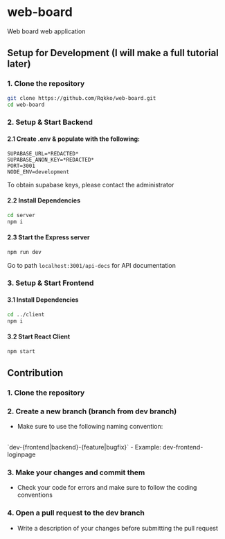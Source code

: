 # web-board
Web board web application

## Setup for Development (I will make a full tutorial later)
### 1. Clone the repository
```bash
git clone https://github.com/Rqkko/web-board.git
cd web-board
```

### 2. Setup & Start Backend
#### 2.1 Create .env & populate with the following:
```.env
SUPABASE_URL=*REDACTED*
SUPABASE_ANON_KEY=*REDACTED*
PORT=3001
NODE_ENV=development
```
To obtain supabase keys, please contact the administrator
#### 2.2 Install Dependencies
```bash
cd server
npm i
```
#### 2.3 Start the Express server
```bash
npm run dev
```
Go to path `localhost:3001/api-docs` for API documentation

### 3. Setup & Start Frontend
#### 3.1 Install Dependencies
```bash
cd ../client
npm i
```
#### 3.2 Start React Client
```bash
npm start
```

## Contribution
### 1. Clone the repository

### 2. Create a new branch (branch from dev branch)
- Make sure to use the following naming convention: 
<br>
`dev-{frontend|backend}-{feature|bugfix}`
- Example: dev-frontend-loginpage

### 3. Make your changes and commit them
- Check your code for errors and make sure to follow the coding conventions

### 4. Open a pull request to the dev branch
- Write a description of your changes before submitting the pull request  